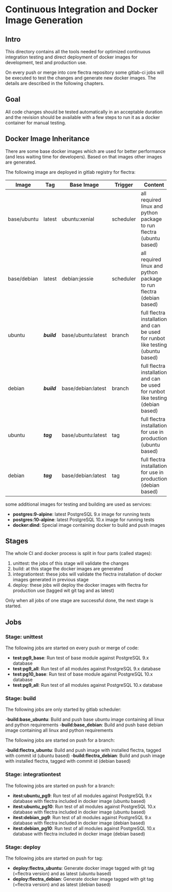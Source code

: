 Continuous Integration and Docker Image Generation
==================================================


Intro
-----

This directory contains all the tools needed for optimized continuous integration testing 
and direct deployment of docker images for development, test and production use.

On every push or merge into core flectra repository some gitlab-ci jobs will be executed
to test the changes and generate new docker images. The details are described in the 
following chapters.  

Goal
----

All code changes should be tested automatically in an acceptable duration and the revision 
should be available with a few steps to run it as a docker container for manual testing. 
 
Docker Image Inheritance
------------------------

There are some base docker images which are used for better performance 
(and less waiting time for developers). Based on that images other images are generated.

The following image are deployed in gitlab registry for flectra: 

| Image        | Tag         | Base Image         | Trigger   | Content 
|--------------|-------------|--------------------|-----------|------------
|  base/ubuntu | latest      | ubuntu:xenial      | scheduler | all required linux and python package to run flectra (ubuntu based) 
|  base/debian | latest      | debian:jessie      | scheduler | all required linux and python package to run flectra (debian based)
|  ubuntu      | **_build_** | base/ubuntu:latest | branch    | full flectra installation and can be used for runbot like testing (ubuntu based)
|  debian      | **_build_** | base/debian:latest | branch    | full flectra installation and can be used for runbot like testing (debian based)
|  ubuntu      | **_tag_**   | base/ubuntu:latest | tag       | full flectra installation for use in production (ubuntu based)
|  debian      | **_tag_**   | base/debian:latest | tag       | full flectra installation for use in production (debian based)

some additional images for testing and building are used as services:

- **postgres:9-alpine**: latest PostgreSQL 9.x image for running tests  
- **postgres:10-alpine**: latest PostgreSQL 10.x image for running tests
- **docker:dind**: Special image containing docker to build and push images  
 
Stages
------

The whole CI and docker process is split in four parts (called stages):

1. unittest: the jobs of this stage will validate the changes 
2. build: at this stage the docker images are generated
3. integrationtest: these jobs will validate the flectra installation of docker images generated in previous stage
4. deploy: these jobs will deploy the docker images with flectra for production use (tagged wit git tag and as latest)   

Only when all jobs of one stage are successful done, the next stage is started.

Jobs
----

### Stage: unittest

The following jobs are started on every push or merge of code:

- **test:pg9_base**: Run test of base module against PostgreSQL 9.x database
- **test:pg9_all**: Run test of all modules against PostgreSQL 9.x database
- **test:pg10_base**: Run test of base module against PostgreSQL 10.x database
- **test:pg9_all**: Run test of all modules against PostgreSQL 10.x database

### Stage: build

The following jobs are only started by gitlab scheduler:

-**build:base_ubuntu**: Build and push base ubuntu image containing all linux and python requirements
-**build:base_debian**: Build and push base debian image containing all linux and python requirements

The following jobs are started on push for a branch:

-**build:flectra_ubuntu**: Build and push image with installed flectra, tagged with commit id (ubuntu based)
-**build:flectra_debian**: Build and push image with installed flectra, tagged with commit id (debian based)

### Stage: integrationtest

The following jobs are started on push for a branch:

- **itest:ubuntu_pg9**: Run test of all modules against PostgreSQL 9.x database with flectra included in docker image (ubuntu based)
- **itest:ubuntu_pg10**: Run test of all modules against PostgreSQL 10.x database with flectra included in docker image (ubuntu based)
- **itest:debian_pg9**: Run test of all modules against PostgreSQL 9.x database with flectra included in docker image (debian based)
- **itest:debian_pg10**: Run test of all modules against PostgreSQL 10.x database with flectra included in docker image (debian based)

### Stage: deploy

The following jobs are started on push for tag:

- **deploy:flectra_ubuntu**: Generate docker image tagged with git tag (=flectra version) and as latest (ubuntu based)
- **deploy:flectra_debian**: Generate docker image tagged with git tag (=flectra version) and as latest (debian based)
